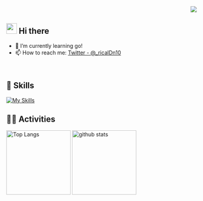 <!-- 1. GitHub usernameを変更 -->
<div align="right">
  <img src="https://komarev.com/ghpvc/?username=ricalDn10" />
</div>


<!-- 2. プロフィールや連絡先を変更 -->
## <img src="https://media.giphy.com/media/hvRJCLFzcasrR4ia7z/giphy.gif" width="28"> Hi there

- 🌱 I’m currently learning go!
- 📫 How to reach me: [Twitter - @_ricalDn10](https://twitter.com/_ricalDn10)
<br>


<!-- 3. 好きな技術スタックに変更 -->
<!-- ライトモート：theme=light, ダークモート：theme=dark -->
<!-- アイコンの選択肢一覧：https://arc.net/l/quote/zizyykfh -->
## 🌱 Skills
[![My Skills](https://skillicons.dev/icons?i=c,python,github,html,css,mysql,docker,discord,notion,ps,ai,pr,ae&perline=5)](https://skillicons.dev)
<br>


<!-- 4. GitHub usernameを変更, 2箇所 -->
<!-- ライトモート：theme=light, ダークモート：theme=vue-dark  -->
## 🏃‍♀️ Activities
<div align="left"> 
  <img alt="Top Langs" height="170px" src="https://github-readme-stats.vercel.app/api?username=ricalDn10&theme=vue-dark&layout=compact" />
  <img alt="github stats" height="170px" src="https://github-readme-stats.vercel.app/api/top-langs/?username=ricalDn10&theme=vue-dark&layout=compact" />
</div>


<!--
This repository is a ✨ _special_ ✨ repository because its `README.md` (this file) appears on your GitHub profile.

Here are some ideas to get you started:

- 🔭 I’m currently working on ...
- 🌱 I’m currently learning ...
- 👯 I’m looking to collaborate on ...
- 🤔 I’m looking for help with ...
- 💬 Ask me about ...
- 📫 How to reach me: ...
- 😄 Pronouns: ...
- ⚡ Fun fact: ...
-->

